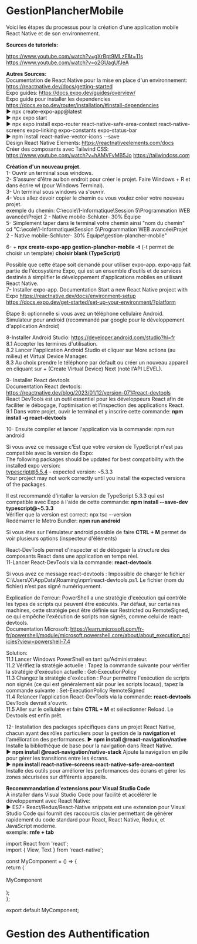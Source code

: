 # GestionPlancherMobile
Voici les étapes du processus pour la création d'une application mobile React Native et de son environnement.

**Sources de tutoriels:**

https://www.youtube.com/watch?v=gXrBpt9MLzE&t=11s  
https://www.youtube.com/watch?v=o2GUagUfJeA

**Autres Sources:**  
Documentation de React Native pour la mise en place d'un environnement: https://reactnative.dev/docs/getting-started  
Expo guides: https://docs.expo.dev/guides/overview/   
Expo guide pour installer les dependencies  https://docs.expo.dev/router/installation/#install-dependencies  
► npx create-expo-app@latest  
► npx expo start  
► npx expo install expo-router react-native-safe-area-context react-native-screens expo-linking expo-constants expo-status-bar  
► npm install react-native-vector-icons --save         
Design React Native Elements: https://reactnativeelements.com/docs  
Créer des composants avec Tailwind CSS: https://www.youtube.com/watch?v=hAMVFvMB5Jo  https://tailwindcss.com  


**Création d'un nouveau projet.**  
1- Ouvrir un terminal sous windows.  
2- S'assurer d'être au bon endroit pour créer le projet.  Faire Windows + R et dans écrire wl (pour Windows Terminal).  
3- Un terminal sous windows va s'ouvrir.  
4- Vous allez devoir copier le chemin ou vous voulez créer votre nouveau projet.  
    exemple du chemin: C:\ecole\1-Informatique\Session 5\Programmation WEB avancée\Projet 2 - Native mobile-Schluter- 30% Équipe  
5- Simplement taper dans le terminal votre chemin ainsi "nom du chemin"  
    cd "C:\ecole\1-Informatique\Session 5\Programmation WEB avancée\Projet 2 - Native mobile-Schluter- 30% Équipe\gestion-plancher-mobile"  

6- + **npx create-expo-app gestion-plancher-mobile -t**       (-t permet de choisir un template)  **choisir blank (TypeScript)**  

Possible que cette étape soit demandé pour utiliser expo-app. 
expo-app fait partie de l'écosystème Expo, qui est un ensemble d'outils et de services destinés à simplifier le développement d'applications mobiles en utilisant React Native.  
7- Installer expo-app. 
Documentation Start a new React Native project with Expo https://reactnative.dev/docs/environment-setup  
https://docs.expo.dev/get-started/set-up-your-environment/?platform 

Étape 8: optionnelle si vous avez un téléphone cellulaire Android.  
Simulateur pour android (recommandé par google pour le développement d'application Android)  

8-Installer Android Studio: https://developer.android.com/studio?hl=fr  
8.1 Accepter les termines d'utilisation.  
8.2 Lancer l'application Android Studio et cliquer sur More actions (au milieu) et Virtual Device Manager.  
8.3 Au choix prendre le téléphone par default ou créer un nouveau appareil en cliquant sur + (Create Virtual Device) Next (noté l'API LEVEL).  

9- Installer React devtools  
Documentation React devtools: https://reactnative.dev/blog/2023/01/12/version-071#react-devtools  
React DevTools est un outil essentiel pour les développeurs React afin de faciliter le débogage, l'optimisation et l'inspection des applications React. 
9.1 Dans votre projet, ouvir le terminal et y inscrire cette commande: **npm install -g react-devtools**  

10- Ensuite compiler et lancer l'application via la commande: npm run android  

Si vous avez ce message c'Est que votre version de TypeScript n'est pas compatible avec la version de Expo:  
The following packages should be updated for best compatibility with the installed expo version:  
  typescript@5.5.4 - expected version: ~5.3.3  
Your project may not work correctly until you install the expected versions of the packages.  

Il est recommandé d'intaller la version de TypeScript 5.3.3 qui est compatible avec Expo à l'aide de cette commande: **npm install --save-dev typescript@~5.3.3**  
Vérifier que la version est correct: npx tsc --version  
Redémarrer le Metro Bundler: **npm run android**  

Si vous êtes sur l'émulateur android possible de faire **CTRL + M** permet de voir plusieurs options (inspecteur d'éléments)  

React-DevTools permet d'inspecter et de déboguer la structure des composants React dans une application en temps réel.  
11-Lancer React-DevTools via la commande: **react-devtools**  

Si vous avez ce message react-devtools : Impossible de charger le fichier C:\Users\X\AppData\Roaming\npm\react-devtools.ps1. Le fichier (nom du fichier) n’est pas signé numériquement.  

Explication de l'erreur: PowerShell a une stratégie d'exécution qui contrôle les types de scripts qui peuvent être exécutés. Par défaut, sur certaines machines, cette stratégie peut être définie sur Restricted ou RemoteSigned, ce qui empêche l'exécution de scripts non signés, comme celui de react-devtools.  
Documentation Microsoft: https://learn.microsoft.com/fr-fr/powershell/module/microsoft.powershell.core/about/about_execution_policies?view=powershell-7.4   

Solution:  
11.1 Lancer Windows PowerShell en tant qu'Administrateur.  
11.2 Vérifiez la stratégie actuelle : Tapez la commande suivante pour vérifier la stratégie d'exécution actuelle : Get-ExecutionPolicy  
11.3 Changez la stratégie d'exécution : Pour permettre l'exécution de scripts non signés (ce qui est généralement sûr pour les scripts locaux), tapez la commande suivante : Set-ExecutionPolicy RemoteSigned  
11.4 Relancer l'application React-DevTools via la commande: **react-devtools**  
DevTools devrait s'ouvrir.  
11.5 Aller sur le cellulaire et faire **CTRL + M** et sélectionner Reload. Le Devtools est enfin prêt.  

12- Installation des packages spécifiques dans un projet React Native, chacun ayant des rôles particuliers pour la gestion de la **navigation** et l'amélioration des performances.
► **npm install @react-navigation/native**  Installe la bibliothèque de base pour la navigation dans React Native.  
► **npm install @react-navigation/native-stack**  Ajoute la navigation en pile pour gérer les transitions entre les écrans.  
► **npm install react-native-screens react-native-safe-area-context**  Installe des outils pour améliorer les performances des écrans et gérer les zones sécurisées sur différents appareils.  


**Recommmandation d'extensions pour Visual Studio Code**  
À installer dans Visual Studio Code pour facilité et accélérer le développement avec React Native:    
► ES7+ React/Redux/React-Native snippets est une extension pour Visual Studio Code qui fournit des raccourcis clavier permettant de générer rapidement du code standard pour React, React Native, Redux, et JavaScript moderne.  
exemple: **rnfe + tab**  
  
import React from 'react';  
import { View, Text } from 'react-native';  
  
const MyComponent = () => {  
  return (  
    <View>  
      <Text>MyComponent</Text>  
    </View>  
  );  
};  

export default MyComponent;  

# Gestion des Authentification  
